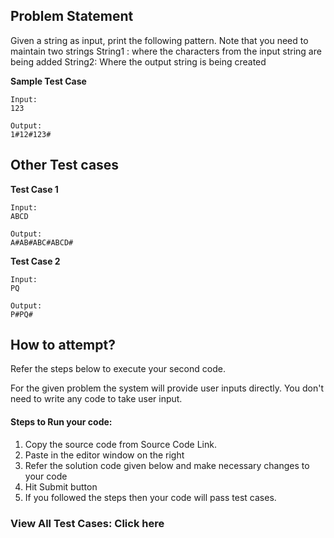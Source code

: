 ## Problem Statement

Given a string as input, print the following pattern. Note that you need to
maintain two strings
String1 : where the characters from the input string are being added
String2: Where the output string is being created

**Sample Test Case**
```
Input:
123

Output:
1#12#123#
```
## Other Test cases

**Test Case 1**
```
Input:
ABCD

Output:
A#AB#ABC#ABCD#
```
**Test Case 2**
```
Input:
PQ

Output:
P#PQ#
```
## How to attempt?

Refer the steps below to execute your second code.

For the given problem the system will provide user inputs directly. You don't need to write any code to take user input.

#### Steps to Run your code:

1. Copy the source code from Source Code Link.
2. Paste in the editor window on the right
3. Refer the solution code given below and make necessary changes to your code
4. Hit Submit button
5. If you followed the steps then your code will pass test cases.
### View All Test Cases: Click here
